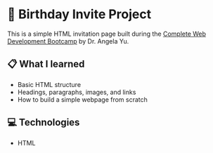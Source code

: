 # 🎉 Birthday Invite Project

This is a simple HTML invitation page built during the [Complete Web Development Bootcamp](https://www.udemy.com/course/the-complete-web-development-bootcamp/) by Dr. Angela Yu.

## 📋 What I learned

- Basic HTML structure
- Headings, paragraphs, images, and links
- How to build a simple webpage from scratch

## 💻 Technologies

- HTML

